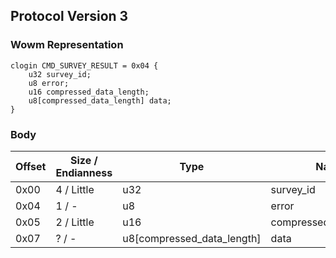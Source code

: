 ## Protocol Version 3

### Wowm Representation
```rust,ignore
clogin CMD_SURVEY_RESULT = 0x04 {
    u32 survey_id;    
    u8 error;    
    u16 compressed_data_length;    
    u8[compressed_data_length] data;    
}

```
### Body
| Offset | Size / Endianness | Type | Name | Description |
| ------ | ----------------- | ---- | ---- | ----------- |
| 0x00 | 4 / Little | u32 | survey_id |  |
| 0x04 | 1 / - | u8 | error |  |
| 0x05 | 2 / Little | u16 | compressed_data_length |  |
| 0x07 | ? / - | u8[compressed_data_length] | data |  |
